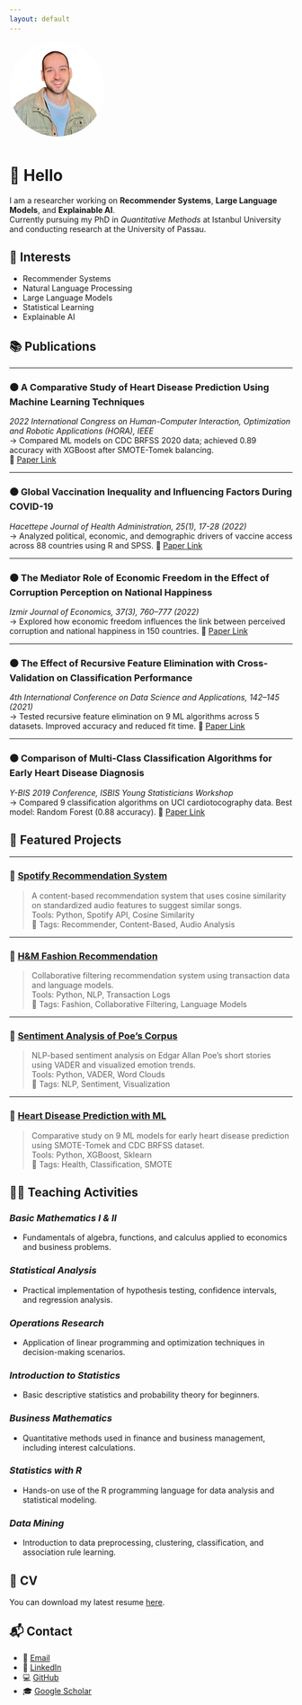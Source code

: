 ```yaml
---
layout: default
---
```


<img src="/profile.png" alt="Berke Akkaya" style="width: 170px; border-radius: 50%; margin-bottom: 10px;">

# 👋 Hello
I am a researcher working on **Recommender Systems**, **Large Language Models**, and **Explainable AI**.  
Currently pursuing my PhD in *Quantitative Methods* at Istanbul University and conducting research at the University of Passau.

## 🧠 Interests

- Recommender Systems
- Natural Language Processing
- Large Language Models
- Statistical Learning
- Explainable AI

## 📚 Publications

---

### ⚫ A Comparative Study of Heart Disease Prediction Using Machine Learning Techniques  
*2022 International Congress on Human-Computer Interaction, Optimization and Robotic Applications (HORA), IEEE*  
→ Compared ML models on CDC BRFSS 2020 data; achieved 0.89 accuracy with XGBoost after SMOTE-Tomek balancing.  
🔗 [Paper Link](https://ieeexplore.ieee.org/document/9799978)

---

### ⚫ Global Vaccination Inequality and Influencing Factors During COVID-19  
*Hacettepe Journal of Health Administration, 25(1), 17-28 (2022)*  
→ Analyzed political, economic, and demographic drivers of vaccine access across 88 countries using R and SPSS.
🔗 [Paper Link](https://dergipark.org.tr/tr/pub/hacettepesid/issue/69083/887181)

---

### ⚫ The Mediator Role of Economic Freedom in the Effect of Corruption Perception on National Happiness  
*Izmir Journal of Economics, 37(3), 760–777 (2022)*  
→ Explored how economic freedom influences the link between perceived corruption and national happiness in 150 countries.
🔗 [Paper Link](https://dergipark.org.tr/en/pub/ije/issue/71396/962820)

---

### ⚫ The Effect of Recursive Feature Elimination with Cross-Validation on Classification Performance  
*4th International Conference on Data Science and Applications, 142–145 (2021)*  
→ Tested recursive feature elimination on 9 ML algorithms across 5 datasets. Improved accuracy and reduced fit time.
🔗 [Paper Link](https://www.icondata.org/uploads/kcfinder/upload/files/ICONDATA21_Full_Text_Book_final.pdf)

---

### ⚫ Comparison of Multi-Class Classification Algorithms for Early Heart Disease Diagnosis  
*Y-BIS 2019 Conference, ISBIS Young Statisticians Workshop*  
→ Compared 9 classification algorithms on UCI cardiotocography data. Best model: Random Forest (0.88 accuracy).
🔗 [Paper Link](https://www.mi.imati.cnr.it/ettore/attached/y-BIS2019.pdf)

## 🧪 Featured Projects

---

### 🎵 [Spotify Recommendation System](https://github.com/b-erke/Spotify-Recommendation-System)
> A content-based recommendation system that uses cosine similarity on standardized audio features to suggest similar songs.  
Tools: Python, Spotify API, Cosine Similarity  
📂 Tags: Recommender, Content-Based, Audio Analysis

---

### 👗 [H&M Fashion Recommendation](https://github.com/b-erke/H-M-Recommendation-System)
> Collaborative filtering recommendation system using transaction data and language models.  
Tools: Python, NLP, Transaction Logs  
📂 Tags: Fashion, Collaborative Filtering, Language Models

---

### 📖 [Sentiment Analysis of Poe’s Corpus](https://github.com/b-erke/Sentiment-Analysis-of-Poe-s-Corpus)
> NLP-based sentiment analysis on Edgar Allan Poe’s short stories using VADER and visualized emotion trends.  
Tools: Python, VADER, Word Clouds  
📂 Tags: NLP, Sentiment, Visualization

---

### 🏥 [Heart Disease Prediction with ML](https://github.com/b-erke/heart-disease-ml)
> Comparative study on 9 ML models for early heart disease prediction using SMOTE-Tomek and CDC BRFSS dataset.  
Tools: Python, XGBoost, Sklearn  
📂 Tags: Health, Classification, SMOTE

## 👨‍🏫 Teaching Activities
### *Basic Mathematics I & II*
- Fundamentals of algebra, functions, and calculus applied to economics and business problems.  
### *Statistical Analysis*
- Practical implementation of hypothesis testing, confidence intervals, and regression analysis.  
### *Operations Research*
- Application of linear programming and optimization techniques in decision-making scenarios.  
### *Introduction to Statistics*
- Basic descriptive statistics and probability theory for beginners.  
### *Business Mathematics*
- Quantitative methods used in finance and business management, including interest calculations.  
### *Statistics with R*
- Hands-on use of the R programming language for data analysis and statistical modeling.  
### *Data Mining* 
- Introduction to data preprocessing, clustering, classification, and association rule learning.

## 📄 CV

You can download my latest resume [here](Akkaya_2025.pdf).

## 📬 Contact

- 📧 [Email](mailto:berkeakkaya@istanbul.edu.tr)
- 🔗 [LinkedIn](https://linkedin.com/in/berke-akkaya)
- 💻 [GitHub](https://github.com/b-erke)
- 🎓 [Google Scholar](https://scholar.google.com.tr/citations?user=hJ8A5UUAAAAJ&hl=en)
